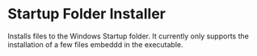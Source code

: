 Startup Folder Installer
========================

Installs files to the Windows Startup folder.
It currently only supports the installation of a few files embeddd in the executable.
